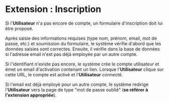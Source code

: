 # Extension : Inscription

Si l'**Utilisateur** n'a pas encore de compte, un formulaire d'inscription doit lui être proposé.

Après saisie des informations requises (type nom, prénom, email, mot de passe, etc.) et soumission du formulaire, le système vérifie d'abord que les données saisies sont correctes. Ensuite, il vérifie dans la base de données si l'adresse email n'est pas déjà employée par un autre compte.

Si l'identifiant n'existe pas encore, le système crée le compte utilisateur et émet un email d'activation contenant un lien. Lorsque l'**Utilisateur** clique sur cette URL, le compte est activé et l'**Utilisateur** connecté.

Si l'email est déjà employé pour un autre compte, le système redirige l'**Utilisateur** vers la page de type "mot de passe oublié" (**se référer à l'extension appropriée**).
